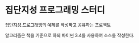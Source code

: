 # 집단지성 프로그래밍 스터디

[집단지성 프로그래밍](http://www.hanbit.co.kr/book/look.html?isbn=978-89-7914-562-5)의 예제를 작성하고 공유하는 프로젝트

알고리즘은 책을 기준으로 하되 파이썬 3.4를 사용하여 소스를 작성한다.